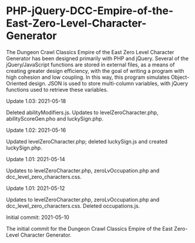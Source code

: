 # PHP-jQuery-DCC-Empire-of-the-East-Zero-Level-Character-Generator
The Dungeon Crawl Classics Empire of the East Zero Level Character Generator has been designed primarily with PHP and jQuery. Several of the jQuery/JavaScript functions are stored in external files, as a means of creating greater design efficiency, with the goal of writing a program with high cohesion and low coupling. In this way, this program simulates Object-Oriented design. JSON is used to store multi-column variables, with jQuery functions used to retrieve these variables.




Update 1.03: 2021-05-18

Deleted abilityModifiers.js.  Updates to levelZeroCharacter.php, abilityScoreGen.pho and luckySign.php.


Update 1.02: 2021-05-16

Updated levelZeroCharacter.php; deleted luckySign.js and created luckySign.php.


Update 1.01: 2021-05-14

Updates to levelZeroCharacter.php, zeroLvOccupation.php and dcc_level_zero_characters.css. 


Update 1.01: 2021-05-12

Updates to levelZeroCharacter.php, zeroLvOccupation.php and dcc_level_zero_characters.css.  Deleted occupations.js. 

Initial commit: 2021-05-10

The initial commit for the Dungeon Crawl Classics Empire of the East Zero-Level Character Generator.

